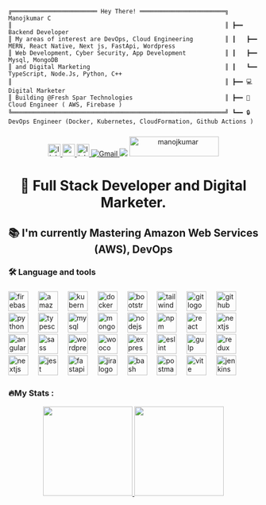 ```plaintext
╔════════════════════════ Hey There! ════════════════════════╗  Manojkumar C
║                                                            ║ ┣━━ Backend Developer
║ My areas of interest are DevOps, Cloud Engineering         ║ ┃   ┣━━ MERN, React Native, Next js, FastApi, Wordpress
║ Web Development, Cyber Security, App Development           ║ ┃   ┣━━ Mysql, MongoDB
║ and Digital Marketing                                      ║ ┃   ┗━━ TypeScript, Node.Js, Python, C++
║                                                            ║ ┣━━ 💻 Digital Marketer
║ Building @Fresh Spar Technologies                          ║ ┣━━ 🤖 Cloud Engineer ( AWS, Firebase )
╚════════════════════════════════════════════════════════════╝ ┗━━ 🔒 DevOps Engineer (Docker, Kubernetes, CloudFormation, Github Actions )
```

<!-- 
<div align="center">
  <img height="150" src="https://camo.githubusercontent.com/62da68eb62b1e5f175f7d1f0191dd89a653d7908feb22d37d4a0ab07365d6791/68747470733a2f2f6d656469612e67697068792e636f6d2f6d656469612f4d3967624264396e6244724f5475314d71782f67697068792e676966"  />

  <img alt="Manojkumar's GitHub | Dependencies" src="https://stats.quine.sh/Manoj-kumar-C/dependencies?theme=dark" />
</div> -->

###

<div align="center">
  <a href="https://www.linkedin.com/in/manojkumar--c/" target="_blank">
    <img src="https://img.shields.io/static/v1?message=LinkedIn&logo=linkedin&label=&color=0077B5&logoColor=white&labelColor=&style=for-the-badge" height="25" alt="linkedin logo"  />
  </a>
  <a href="https://www.youtube.com/@Manojkumar_C" target="_blank">
    <img src="https://img.shields.io/static/v1?message=Youtube&logo=youtube&label=&color=FF0000&logoColor=white&labelColor=&style=for-the-badge" height="25" alt="youtube logo"  />
  </a>
  <a href="https://linktr.ee/Manojkumar_C" target="_blank">
    <img src="https://img.shields.io/static/v1?message=Linktree&logo=linktree&label=&color=1de9b6&logoColor=white&labelColor=&style=for-the-badge" height="25" alt="linktree logo"  />
  </a>
   <a href="mailto:contact.manojchandran@gmail.com" target="_blank">
     <img alt="Gmail" src="https://img.shields.io/badge/Gmail-D14836?style=for-the-badge&logo=gmail&logoColor=white">
   </a>
  <img src="https://profile-counter.glitch.me/Manoj-kumar-C/count.svg?"  />
  
  <a href="https://www.buymeacoffee.com/manojkumar_c"> 
  <img  src="https://cdn.buymeacoffee.com/buttons/v2/default-yellow.png" height="40" width="180" alt="manojkumar" />
  </a>
</div>

###

###
<h1 align="center">👋 Full Stack Developer and Digital Marketer.</h1>

## <p align="center">📚 I'm currently Mastering Amazon Web Services (AWS), DevOps</p>

<h3 align="left">🛠 Language and tools</h3>

###

<div align="left">
<img src="https://cdn.jsdelivr.net/gh/devicons/devicon/icons/firebase/firebase-plain-wordmark.svg" height="40" alt="firebase logo"  />
  <img width="12" />
  <img src="https://skillicons.dev/icons?i=aws" height="40" alt="amazonwebservices logo"  />
  <img width="12" />
  <img src="https://cdn.jsdelivr.net/gh/devicons/devicon/icons/kubernetes/kubernetes-plain.svg" height="40" alt="kubernetes logo"  />
  <img width="12" />
  <img src="https://cdn.jsdelivr.net/gh/devicons/devicon/icons/docker/docker-plain-wordmark.svg" height="40" alt="docker logo"  />
  <img width="12" />
  <img src="https://cdn.jsdelivr.net/gh/devicons/devicon/icons/bootstrap/bootstrap-original.svg" height="40" alt="bootstrap logo"  />
  <img width="12" />
  <img src="https://skillicons.dev/icons?i=tailwind" height="40" alt="tailwindcss logo"  />
  <img width="12" />
  <img src="https://cdn.jsdelivr.net/gh/devicons/devicon/icons/git/git-original.svg" height="40" alt="git logo"  />
  <img width="12" />
  <img src="https://skillicons.dev/icons?i=github" height="40" alt="github logo"  />
  <img width="12" />
  <img src="https://cdn.jsdelivr.net/gh/devicons/devicon/icons/python/python-original.svg" height="40" alt="python logo"  />
  <img width="12" />
  <img src="https://cdn.jsdelivr.net/gh/devicons/devicon/icons/typescript/typescript-original.svg" height="40" alt="typescript logo"  />
  <img width="12" />
  <img src="https://cdn.jsdelivr.net/gh/devicons/devicon/icons/mysql/mysql-original.svg" height="40" alt="mysql logo"  />
  <img width="12" />
  <img src="https://cdn.jsdelivr.net/gh/devicons/devicon/icons/mongodb/mongodb-original.svg" height="40" alt="mongodb logo"  />
  <img width="12" />
  <img src="https://cdn.jsdelivr.net/gh/devicons/devicon/icons/nodejs/nodejs-original.svg" height="40" alt="nodejs logo"  />
  <img width="12" />
  <img src="https://cdn.jsdelivr.net/gh/devicons/devicon/icons/npm/npm-original-wordmark.svg" height="40" alt="npm logo"  />
  <img width="12" />
  <img src="https://cdn.jsdelivr.net/gh/devicons/devicon/icons/react/react-original.svg" height="40" alt="react logo"  />
  <img width="12" />
  <img src="https://skillicons.dev/icons?i=nextjs" height="40" alt="nextjs logo"  />
  <img width="12" />
  <img src="https://cdn.jsdelivr.net/gh/devicons/devicon/icons/angularjs/angularjs-original.svg" height="40" alt="angularjs logo"  />
  <img width="12" />
  <img src="https://cdn.jsdelivr.net/gh/devicons/devicon/icons/sass/sass-original.svg" height="40" alt="sass logo"  />
  <img width="12" />
  <img src="https://skillicons.dev/icons?i=wordpress" height="40" alt="wordpress logo"  />
  <img width="12" />
  <img src="https://cdn.jsdelivr.net/gh/devicons/devicon/icons/woocommerce/woocommerce-original.svg" height="40" alt="woocommerce logo"  />
  <img width="12" />
  <img src="https://img.shields.io/badge/Express-000000?logo=express&logoColor=white&style=for-the-badge" height="40" alt="express logo"  />
  <img width="12" />
  <img src="https://cdn.jsdelivr.net/gh/devicons/devicon/icons/eslint/eslint-original.svg" height="40" alt="eslint logo"  />
  <img width="12" />
  <img src="https://cdn.jsdelivr.net/gh/devicons/devicon/icons/gulp/gulp-plain.svg" height="40" alt="gulp logo"  />
  <img width="12" />
  <img src="https://cdn.jsdelivr.net/gh/devicons/devicon/icons/redux/redux-original.svg" height="40" alt="redux logo"  />
  <img width="12" />
  <img src="https://skillicons.dev/icons?i=cypress" height="40" alt="nextjs logo"  />
  <img width="12" />
  <img src="https://cdn.jsdelivr.net/gh/devicons/devicon/icons/jest/jest-plain.svg" height="40" alt="jest logo"  />
  <img width="12" />
  <img src="https://cdn.jsdelivr.net/gh/devicons/devicon/icons/fastapi/fastapi-original.svg" height="40" alt="fastapi logo"  />
  <img width="12" />
  <img src="https://cdn.jsdelivr.net/gh/devicons/devicon/icons/jira/jira-original.svg" height="40" alt="jira logo"  />
  <img width="12" />
  <img src="https://skillicons.dev/icons?i=bash" height="40" alt="bash logo"  />
  <img width="12" />
  <img src="https://skillicons.dev/icons?i=postman" height="40" alt="postman logo"  />
  <img width="12" />
  <img src="https://skillicons.dev/icons?i=vite" height="40" alt="vite logo"  />
  <img width="12" />
  <img src="https://skillicons.dev/icons?i=jenkins" height="40" alt="jenkins logo"  />
  
</div>


<h3 align="left">🔥My Stats :</h3>

<!--
<div align="center">
  <img src="https://streak-stats.demolab.com?user=Manoj-kumar-C&locale=en&mode=daily&theme=dark&hide_border=false&border_radius=5&order=3" height="220" alt="streak graph"  />
  
</div>
-->


<p align="center">
<a href="https://github.com/Manoj-kumar-C">
  <img height="180em" src="https://github-readme-stats-eight-theta.vercel.app/api?username=Manoj-kumar-C&show_icons=true&theme=radical&include_all_commits=true&count_private=true"/>
  <img height="180em" src="https://github-readme-stats-eight-theta.vercel.app/api/top-langs/?username=Manoj-kumar-C&layout=compact&langs_count=8&theme=radical"/>
</a>
</p>

<!--
<div align="center">
  <img alt="Manojkumar's GitHub | Stats" src="https://stats.quine.sh/Manoj-kumar-C/github?theme=dark" />
  <img alt="Manojkumar's GitHub | Dependencies" src="https://stats.quine.sh/Manoj-kumar-C/dependencies?theme=dark" />
</div>
-->
